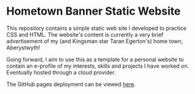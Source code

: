 # Hometown Banner Static Website
This repository contains a simple static web site I developed to practice CSS and HTML. The website's content is currently a very brief advertisement of my (and Kingsman star Taran Egerton's) home town, Aberystwyth!

Going forward, I aim to use this as a template for a personal website to contain an e-profile of my interests, skills and projects I have worked on. Eventually hosted through a cloud provider.

The GitHub pages deployment can be viewed [here](https://llyrjones9.github.io/hometown_banner/).

